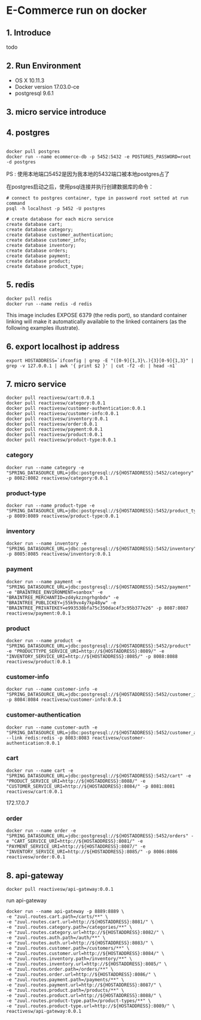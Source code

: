 # E-Commerce run on docker

## 1. Introduce

todo

## 2. Run Environment

* OS X 10.11.3
* Docker version 17.03.0-ce
* postgresql 9.6.1

## 3. micro service introduce


## 4. postgres

```shell

docker pull postgres
docker run --name ecommerce-db -p 5452:5432 -e POSTGRES_PASSWORD=root -d postgres

```

PS : 使用本地端口5452是因为我本地的5432端口被本地postgres占了

在postgres启动之后，使用psql连接并执行创建数据库的命令：

```shell
# connect to postgres container, type in password root setted at run command
psql -h localhost -p 5452 -U postgres

# create database for each micro service
create database cart;
create database category;
create database customer_authentication;
create database customer_info;
create database inventory;
create database orders;
create database payment;
create database product;
create database product_type;
```

## 5. redis

```shell
docker pull redis
docker run --name redis -d redis
```

This image includes EXPOSE 6379 (the redis port), so standard container linking will make it automatically available to the linked containers (as the following examples illustrate).

## 6. export localhost ip address

```shell
export HOSTADDRESS=`ifconfig | grep -E "([0-9]{1,3}\.){3}[0-9]{1,3}" | grep -v 127.0.0.1 | awk '{ print $2 }' | cut -f2 -d: | head -n1`
```

## 7. micro service

```shell
docker pull reactivesw/cart:0.0.1
docker pull reactivesw/category:0.0.1
docker pull reactivesw/customer-authentication:0.0.1
docker pull reactivesw/customer-info:0.0.1
docker pull reactivesw/inventory:0.0.1
docker pull reactivesw/order:0.0.1
docker pull reactivesw/payment:0.0.1
docker pull reactivesw/product:0.0.1
docker pull reactivesw/product-type:0.0.1
```


### category

```shell
docker run --name category -e "SPRING_DATASOURCE_URL=jdbc:postgresql://${HOSTADDRESS}:5452/category" -p 8082:8082 reactivesw/category:0.0.1
```

### product-type

```shell
docker run --name product-type -e "SPRING_DATASOURCE_URL=jdbc:postgresql://${HOSTADDRESS}:5452/product_type" -p 8089:8089 reactivesw/product-type:0.0.1
```

### inventory

```shell
docker run --name inventory -e "SPRING_DATASOURCE_URL=jdbc:postgresql://${HOSTADDRESS}:5452/inventory" -p 8085:8085 reactivesw/inventory:0.0.1
```

### payment

```shell
docker run --name payment -e "SPRING_DATASOURCE_URL=jdbc:postgresql://${HOSTADDRESS}:5452/payment" -e "BRAINTREE_ENVIRONMENT=sanbox" -e "BRAINTREE_MERCHANTID=zd4ykzzngrhgnbdv" -e "BRAINTREE_PUBLICKEY=j55k9vx4y7kp48yw" -e "BRAINTREE_PRIVATEKEY=e993538bfa75c350dac4f3c95b377e26" -p 8087:8087 reactivesw/payment:0.0.1
```

### product

```shell
docker run --name product -e "SPRING_DATASOURCE_URL=jdbc:postgresql://${HOSTADDRESS}:5452/product" -e "PRODUCTTYPE_SERVICE_URI=http://${HOSTADDRESS}:8089/" -e "INVENTORY_SERVICE_URI=http://${HOSTADDRESS}:8085/" -p 8088:8088 reactivesw/product:0.0.1
```

### customer-info

```shell
docker run --name customer-info -e "SPRING_DATASOURCE_URL=jdbc:postgresql://${HOSTADDRESS}:5452/customer_info" -p 8084:8084 reactivesw/customer-info:0.0.1
```

### customer-authentication

```shell
docker run --name customer-auth -e "SPRING_DATASOURCE_URL=jdbc:postgresql://${HOSTADDRESS}:5452/customer_authentication" --link redis:redis -p 8083:8083 reactivesw/customer-authentication:0.0.1
```

### cart

```shell
docker run --name cart -e "SPRING_DATASOURCE_URL=jdbc:postgresql://${HOSTADDRESS}:5452/cart" -e "PRODUCT_SERVICE_URI=http://${HOSTADDRESS}:8088/" -e "CUSTOMER_SERVICE_URI=http://${HOSTADDRESS}:8084/" -p 8081:8081 reactivesw/cart:0.0.1
```

172.17.0.7

### order

```shell
docker run --name order -e "SPRING_DATASOURCE_URL=jdbc:postgresql://${HOSTADDRESS}:5452/orders" -e "CART_SERVICE_URI=http://${HOSTADDRESS}:8081/" -e "PAYMENT_SERVICE_URI=http://${HOSTADDRESS}:8087/" -e "INVENTORY_SERVICE_URI=http://${HOSTADDRESS}:8085/" -p 8086:8086 reactivesw/order:0.0.1
```

## 8. api-gateway

```shell
docker pull reactivesw/api-gateway:0.0.1
```

run api-gateway

```shell
docker run --name api-gateway -p 8889:8889 \
-e "zuul.routes.cart.path=/carts/**" \
-e "zuul.routes.cart.url=http://${HOSTADDRESS}:8081/" \
-e "zuul.routes.category.path=/categories/**" \
-e "zuul.routes.category.url=http://${HOSTADDRESS}:8082/" \
-e "zuul.routes.auth.path=/auth/**" \
-e "zuul.routes.auth.url=http://${HOSTADDRESS}:8083/" \
-e "zuul.routes.customer.path=/customers/**" \
-e "zuul.routes.customer.url=http://${HOSTADDRESS}:8084/" \
-e "zuul.routes.inventory.path=/inventory/**" \
-e "zuul.routes.inventory.url=http://${HOSTADDRESS}:8085/" \
-e "zuul.routes.order.path=/orders/**" \
-e "zuul.routes.order.url=http://${HOSTADDRESS}:8086/" \
-e "zuul.routes.payment.path=/payments/**" \
-e "zuul.routes.payment.url=http://${HOSTADDRESS}:8087/" \
-e "zuul.routes.product.path=/products/**" \
-e "zuul.routes.product.url=http://${HOSTADDRESS}:8088/" \
-e "zuul.routes.product-type.path=/product-types/**" \
-e "zuul.routes.product-type.url=http://${HOSTADDRESS}:8089/" \
reactivesw/api-gateway:0.0.1
```
